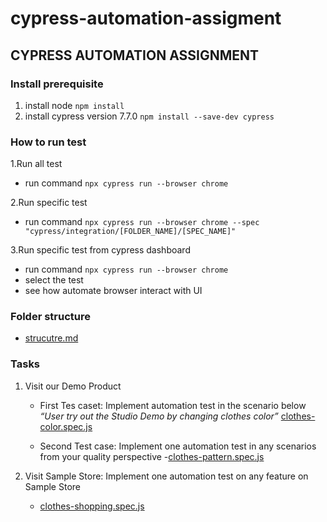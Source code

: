 # cypress-automation-assigment

## CYPRESS AUTOMATION ASSIGNMENT

### Install prerequisite

1. install node `npm install`
2. install cypress version 7.7.0 `npm install --save-dev cypress`

### How to run test

1.Run all test

- run command `npx cypress run --browser chrome`

2.Run specific test

- run command `npx cypress run --browser chrome --spec "cypress/integration/[FOLDER_NAME]/[SPEC_NAME]"`

3.Run specific test from cypress dashboard

- run command `npx cypress run --browser chrome`
- select the test
- see how automate browser interact with UI

### Folder structure

- [strucutre.md](/cypress/structure.md)

### Tasks

1. Visit our Demo Product

    - First Tes caset: Implement automation test in the scenario below *“User try out the Studio Demo by changing clothes color”*
        [clothes\-color.spec.js](integration/demo-product/clothes-color.spec.js)
        
    - Second Test case: Implement one automation test in any scenarios from your quality perspective
        -[clothes\-pattern.spec.js](integration/demo-product/clothes-pattern.spec.js)
        
2. Visit Sample Store: Implement one automation test on any feature on Sample Store 
   - [clothes\-shopping.spec.js](integration/sample-store/clothes-shopping.spec.js)




